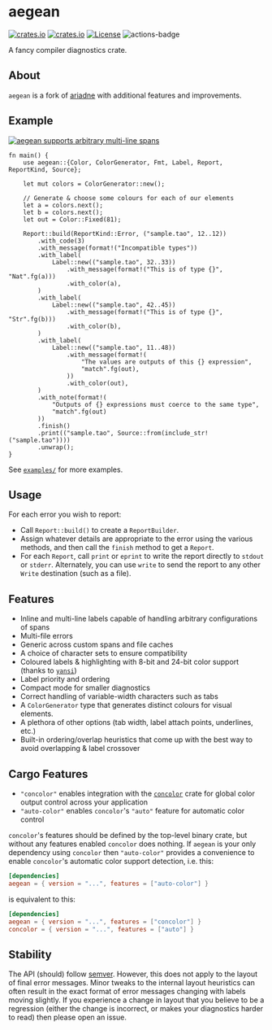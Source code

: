 # aegean

[![crates.io](https://img.shields.io/crates/v/aegean.svg)](https://crates.io/crates/aegean)
[![crates.io](https://docs.rs/aegean/badge.svg)](https://docs.rs/aegean)
[![License](https://img.shields.io/badge/license-MIT%2FApache--2.0-blue.svg)](https://github.com/gabrielbrunop/aegean)
![actions-badge](https://github.com/gabrielbrunop/aegean/workflows/Rust/badge.svg?branch=main)

A fancy compiler diagnostics crate.

## About

`aegean` is a fork of [ariadne](https://github.com/zesterer/ariadne) with additional features and improvements.

## Example

<a href = "https://github.com/gabrielbrunop/aegean/blob/main/examples/multiline.rs">
<img src="https://raw.githubusercontent.com/gabrielbrunop/aegean/main/misc/example.png" alt="aegean supports arbitrary multi-line spans"/>
</a>

```rust,ignore
fn main() {
    use aegean::{Color, ColorGenerator, Fmt, Label, Report, ReportKind, Source};

    let mut colors = ColorGenerator::new();

    // Generate & choose some colours for each of our elements
    let a = colors.next();
    let b = colors.next();
    let out = Color::Fixed(81);

    Report::build(ReportKind::Error, ("sample.tao", 12..12))
        .with_code(3)
        .with_message(format!("Incompatible types"))
        .with_label(
            Label::new(("sample.tao", 32..33))
                .with_message(format!("This is of type {}", "Nat".fg(a)))
                .with_color(a),
        )
        .with_label(
            Label::new(("sample.tao", 42..45))
                .with_message(format!("This is of type {}", "Str".fg(b)))
                .with_color(b),
        )
        .with_label(
            Label::new(("sample.tao", 11..48))
                .with_message(format!(
                    "The values are outputs of this {} expression",
                    "match".fg(out),
                ))
                .with_color(out),
        )
        .with_note(format!(
            "Outputs of {} expressions must coerce to the same type",
            "match".fg(out)
        ))
        .finish()
        .print(("sample.tao", Source::from(include_str!("sample.tao"))))
        .unwrap();
}
```

See [`examples/`](https://github.com/gabrielbrunop/aegean/tree/main/examples) for more examples.

## Usage

For each error you wish to report:

- Call `Report::build()` to create a `ReportBuilder`.
- Assign whatever details are appropriate to the error using the various
  methods, and then call the `finish` method to get a `Report`.
- For each `Report`, call `print` or `eprint` to write the report
  directly to `stdout` or `stderr`. Alternately, you can use
  `write` to send the report to any other `Write` destination (such as a file).

## Features

- Inline and multi-line labels capable of handling arbitrary configurations of spans
- Multi-file errors
- Generic across custom spans and file caches
- A choice of character sets to ensure compatibility
- Coloured labels & highlighting with 8-bit and 24-bit color support (thanks to
  [`yansi`](https://github.com/SergioBenitez/yansi))
- Label priority and ordering
- Compact mode for smaller diagnostics
- Correct handling of variable-width characters such as tabs
- A `ColorGenerator` type that generates distinct colours for visual elements.
- A plethora of other options (tab width, label attach points, underlines, etc.)
- Built-in ordering/overlap heuristics that come up with the best way to avoid overlapping & label crossover

## Cargo Features

- `"concolor"` enables integration with the [`concolor`](https://crates.io/crates/concolor) crate for global color output
  control across your application
- `"auto-color"` enables `concolor`'s `"auto"` feature for automatic color control

`concolor`'s features should be defined by the top-level binary crate, but without any features enabled `concolor` does
nothing. If `aegean` is your only dependency using `concolor` then `"auto-color"` provides a convenience to enable
`concolor`'s automatic color support detection, i.e. this:

```TOML
[dependencies]
aegean = { version = "...", features = ["auto-color"] }
```

is equivalent to this:

```TOML
[dependencies]
aegean = { version = "...", features = ["concolor"] }
concolor = { version = "...", features = ["auto"] }
```

## Stability

The API (should) follow [semver](https://www.semver.org/). However, this does not apply to the layout of final error
messages. Minor tweaks to the internal layout heuristics can often result in the exact format of error messages changing with labels moving slightly. If you experience a change in layout that you believe to be a regression (either the change is incorrect, or makes your diagnostics harder to read) then please open an issue.
